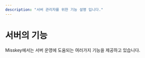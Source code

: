 ```yaml
---
description: "서버 관리자를 위한 기능 설명 입니다."
---
```


# 서버의 기능

Misskey에서는 서버 운영에 도움되는 여러가지 기능을 제공하고 있습니다.

<MkIndex :sort="(a, b) => b.name - a.name"></MkIndex>
